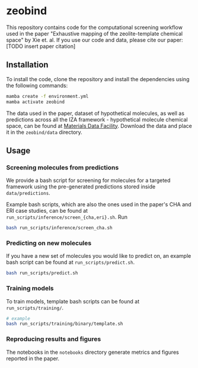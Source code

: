 # zeobind

This repository contains code for the computational screening workflow used in the paper "Exhaustive mapping of the zeolite-template chemical space" by Xie et. al. If you use our code and data, please cite our paper: [TODO insert paper citation]

## Installation

To install the code, clone the repository and install the dependencies using the following commands:

```bash
mamba create -f environment.yml
mamba activate zeobind
```

The data used in the paper, dataset of hypothetical molecules, as well as predictions across all the IZA framework - hypothetical molecule chemical space, can be found at [Materials Data Facility](https://materialsdatafacility.org/detail/2cd2e3f3-12d3-4cd9-8ef0-efd91c0f8e3a-1.0?type=dataset). Download the data and place it in the `zeobind/data` directory.

## Usage 


### Screening molecules from predictions 

We provide a bash script for screening for molecules for a targeted framework using the pre-generated predictions stored inside `data/predictions`. 

Example bash scripts, which are also the ones used in the paper's CHA and ERI case studies, can be found at `run_scripts/inference/screen_{cha,eri}.sh`. Run

```bash
bash run_scripts/inference/screen_cha.sh
```

### Predicting on new molecules

If you have a new set of molecules you would like to predict on, an example bash script can be found at `run_scripts/predict.sh`.

```bash
bash run_scripts/predict.sh
```


### Training models 

To train models, template bash scripts can be found at `run_scripts/training/`.

```bash
# example
bash run_scripts/training/binary/template.sh
```

### Reproducing results and figures 

The notebooks in the `notebooks` directory generate metrics and figures reported in the paper. 